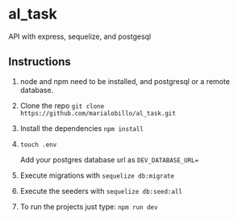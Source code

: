 # al_task

API with express, sequelize, and postgesql

## Instructions

1. node and npm need to be installed, and postgresql or a remote database.

2. Clone the repo `git clone https://github.com/marialobillo/al_task.git`

3. Install the dependencies `npm install`

4. `touch .env`

    Add your postgres database url as `DEV_DATABASE_URL=`  

5. Execute migrations with `sequelize db:migrate`

6. Execute the seeders with `sequelize db:seed:all`

7. To run the projects just type: `npm run dev`



